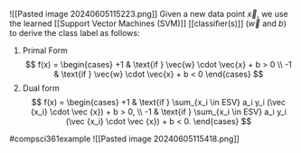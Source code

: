 ![[Pasted image 20240605115223.png]]
Given a new data point $\vec {x}$, we use the learned [[Support Vector Machines (SVM)]] [[classifier(s)]] ($\vec {w}$ and $b$) to derive the class label as follows:
1. Primal Form$$
f(x) = 
\begin{cases} 
+1 & \text{if } \vec{w} \cdot \vec{x} + b > 0 \\
-1 & \text{if } \vec{w} \cdot \vec{x} + b < 0 
\end{cases}
$$
2. Dual form$$
f(x) = 
\begin{cases} 
+1 & \text{if } \sum_{x_i \in ESV} a_i y_i (\vec {x_i} \cdot \vec {x}) + b > 0, \\
-1 & \text{if } \sum_{x_i \in ESV} a_i y_i (\vec {x_i} \cdot \vec {x}) + b < 0.
\end{cases}
$$

#compsci361example ![[Pasted image 20240605115418.png]]